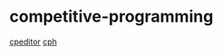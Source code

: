 # competitive-programming

[cpeditor](https://github.com/cpeditor/cpeditor)
[cph](https://github.com/agrawal-d/cph)
